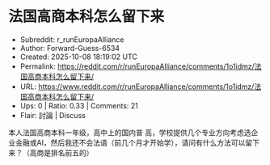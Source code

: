 # 法国高商本科怎么留下来

- Subreddit: r_runEuropaAlliance
- Author: Forward-Guess-6534
- Created: 2025-10-08 18:19:02 UTC
- Permalink: https://reddit.com/r/runEuropaAlliance/comments/1o1idmz/法国高商本科怎么留下来/
- URL: https://www.reddit.com/r/runEuropaAlliance/comments/1o1idmz/法国高商本科怎么留下来/
- Ups: 0 | Ratio: 0.33 | Comments: 21
- Flair: 討論 | Discuss


本人法国高商本科一年级，高中上的国内普
高，学校提供几个专业方向考虑选企业金融或AI，然后我还不会法语（前几个月才开始学），请问有什么方法可以留下来？（高商是排名前五的）

